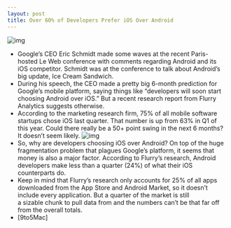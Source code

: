 ```yaml
---
layout: post
title: Over 60% of Developers Prefer iOS Over Android
---
```

![img](http://media.idownloadblog.com/wp-content/uploads/2011/12/Appstores.jpg)
* Google’s CEO Eric Schmidt made some waves at the recent Paris-hosted Le Web conference with comments regarding Android and its iOS competitor. Schmidt was at the conference to talk about Android’s big update, Ice Cream Sandwich.
* During his speech, the CEO made a pretty big 6-month prediction for Google’s mobile platform, saying things like “developers will soon start choosing Android over iOS.” But a recent research report from Flurry Analytics suggests otherwise.
* According to the marketing research firm, 75% of all mobile software startups chose iOS last quarter. That number is up from 63% in Q1 of this year. Could there really be a 50+ point swing in the next 6 months? It doesn’t seem likely.
![img](http://media.idownloadblog.com/wp-content/uploads/2011/12/ios-and-android-e1323808009357.png)
* So, why are developers choosing iOS over Android? On top of the huge fragmentation problem that plagues Google’s platform, it seems that money is also a major factor. According to Flurry’s research, Android developers make less than a quarter (24%) of what their iOS counterparts do.
* Keep in mind that Flurry’s research only accounts for 25% of all apps downloaded from the App Store and Android Market, so it doesn’t include every application. But a quarter of the market is still a sizable chunk to pull data from and the numbers can’t be that far off from the overall totals.
* [9to5Mac]

